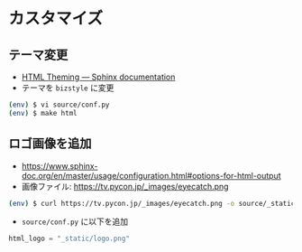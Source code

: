 # カスタマイズ

## テーマ変更

* [HTML Theming — Sphinx documentation](https://www.sphinx-doc.org/en/master/usage/theming.html)
* テーマを `bizstyle` に変更

```bash
(env) $ vi source/conf.py
(env) $ make html
```

## ロゴ画像を追加

* <https://www.sphinx-doc.org/en/master/usage/configuration.html#options-for-html-output>
* 画像ファイル: <https://tv.pycon.jp/_images/eyecatch.png>

```bash
(env) $ curl https://tv.pycon.jp/_images/eyecatch.png -o source/_static/logo.png 
```

* `source/conf.py` に以下を追加

```python
html_logo = "_static/logo.png"
```
